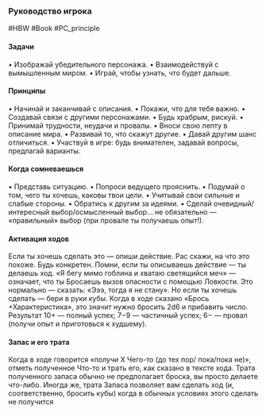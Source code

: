 ### Руководство игрока

#HBW #Book #PC_principle 
#### Задачи
• Изображай убедительного персонажа. 
• Взаимодействуй с вымышленным миром. 
• Играй, чтобы узнать, что будет дальше. 

#### Принципы 
• Начинай и заканчивай с описания. 
• Покажи, что для тебя важно. 
• Создавай связи с другими персонажами. 
• Будь храбрым, рискуй. 
• Принимай трудности, неудачи и провалы. 
• Вноси свою лепту в описание мира. 
• Развивай то, что скажут другие. 
• Давай другим шанс отличиться. 
• Участвуй в игре: будь внимателен, задавай вопросы, предлагай варианты. 

#### Когда сомневаешься 
• Представь ситуацию. 
• Попроси ведущего прояснить. 
• Подумай о том, чего ты хочешь, каковы твои цели. 
• Учитывай свои сильные и слабые стороны. 
• Обратись к другим за идеями. 
• Сделай очевидный/интересный выбор/осмысленный выбор… не обязательно — «правильный» выбор (при провале ты получаешь опыт!). 

#### Активация ходов 
Если ты хочешь сделать это — опиши действие. Рас скажи, на что это похоже. Будь конкретен. 
Помни, если ты описываешь действие — ты делаешь ход. «Я бегу мимо гоблина и хватаю светящийся меч» — означает, что ты Бросаешь вызов опасности с помощью Ловкости. Это нормально — сказать: «Эээ, тогда я не стану». Но если ты хочешь сделать — бери в руки кубы. 
Когда в ходе сказано «Брось +Характеристика», это значит нужно бросить 2d6 и прибавить число. Результат 10+ — полный успех; 7−9 — частичный успех; 6− — провал (получи опыт и приготовься к худшему). 

#### Запас и его трата 
Когда в ходе говорится «получи X Чего-то (до тех пор/ пока/пока не)», отметь полученное Что-то и трать его, как сказано в тексте хода. Трата полученного запаса обычно не предполагает броска, вы просто делаете что-либо. 
Иногда же, трата Запаса позволяет вам сделать ход (и, соответственно, бросить кубы) когда в обычных условиях этого сделать не получится